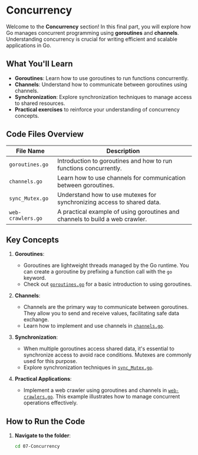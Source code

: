 # Concurrency

Welcome to the **Concurrency** section! In this final part, you will explore how Go manages concurrent programming using **goroutines** and **channels**. Understanding concurrency is crucial for writing efficient and scalable applications in Go.

## What You'll Learn

- **Goroutines**: Learn how to use goroutines to run functions concurrently.
- **Channels**: Understand how to communicate between goroutines using channels.
- **Synchronization**: Explore synchronization techniques to manage access to shared resources.
- **Practical exercises** to reinforce your understanding of concurrency concepts.

## Code Files Overview

| File Name                        | Description                                                              |
|----------------------------------|--------------------------------------------------------------------------|
| `goroutines.go`                  | Introduction to goroutines and how to run functions concurrently.        |
| `channels.go`                    | Learn how to use channels for communication between goroutines.         |
| `sync_Mutex.go`                 | Understand how to use mutexes for synchronizing access to shared data.   |
| `web-crawlers.go`               | A practical example of using goroutines and channels to build a web crawler.|

## Key Concepts

1. **Goroutines**:
   - Goroutines are lightweight threads managed by the Go runtime. You can create a goroutine by prefixing a function call with the `go` keyword.
   - Check out [`goroutines.go`](./goroutines.go) for a basic introduction to using goroutines.

2. **Channels**:
   - Channels are the primary way to communicate between goroutines. They allow you to send and receive values, facilitating safe data exchange.
   - Learn how to implement and use channels in [`channels.go`](./channels.go).

3. **Synchronization**:
   - When multiple goroutines access shared data, it's essential to synchronize access to avoid race conditions. Mutexes are commonly used for this purpose.
   - Explore synchronization techniques in [`sync_Mutex.go`](./sync_Mutex.go).

4. **Practical Applications**:
   - Implement a web crawler using goroutines and channels in [`web-crawlers.go`](./web-crawlers.go). This example illustrates how to manage concurrent operations effectively.

## How to Run the Code

1. **Navigate to the folder**:
   ```bash
   cd 07-Concurrency
